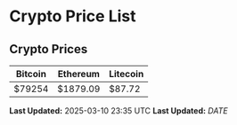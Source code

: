 # Crypto Price List

## Crypto Prices
| Bitcoin | Ethereum | Litecoin |
| ------- | -------- | -------- |
| $79254 | $1879.09 | $87.72 |
**Last Updated:** 2025-03-10 23:35 UTC
**Last Updated:** $DATE$
